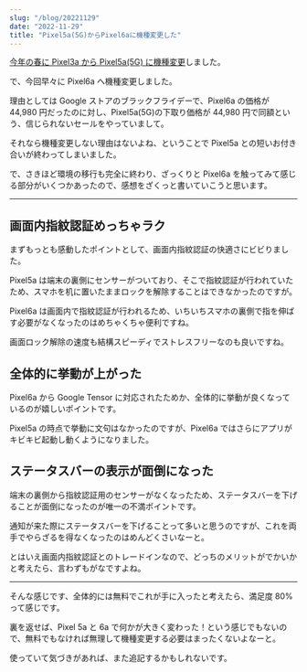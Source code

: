 ```yaml
---
slug: "/blog/20221129"
date: "2022-11-29"
title: "Pixel5a(5G)からPixel6aに機種変更した"
---
```


[今年の春に Pixel3a から Pixel5a(5G) に機種変更](https://kkweb.io/blog/20220429)しました。

で、今回早々に Pixel6a へ機種変更しました。

理由としては Google ストアのブラックフライデーで、Pixel6a の価格が 44,980 円だったのに対し、Pixel5a(5G)の下取り価格が 44,980 円で同額という、信じられないセールをやっていまして。

それなら機種変更しない理由はないよね、ということで Pixel5a との短いお付き合いが終わってしまいました。

で、さきほど環境の移行も完全に終わり、ざっくりと Pixel6a を触ってみて感じる部分がいくつかあったので、感想をざくっと書いていこうと思います。

---

## 画面内指紋認証めっちゃラク

まずもっとも感動したポイントとして、画面内指紋認証の快適さにビビりました。

Pixel5a は端末の裏側にセンサーがついており、そこで指紋認証が行われていたため、スマホを机に置いたままロックを解除することはできなかったのですが。

Pixel6a は画面内で指紋認証が行われるため、いちいちスマホの裏側で指を伸ばす必要がなくなったのはめちゃくちゃ便利ですね。

画面ロック解除の速度も結構スピーディでストレスフリーなのも良いですね。

## 全体的に挙動が上がった

Pixel6a から Google Tensor に対応されたためか、全体的に挙動が良くなっているのが嬉しいポイントです。

Pixel5a の時点で挙動に文句はなかったのですが、Pixel6a ではさらにアプリがキビキビ起動し動くようになりました。

## ステータスバーの表示が面倒になった

端末の裏側から指紋認証用のセンサーがなくなったため、ステータスバーを下げることが面倒になったのが唯一の不満ポイントです。

通知が来た際にステータスバーを下げることって多いと思うのですが、これを両手でやらざるを得なくなったのはめんどくさいなーと。

とはいえ画面内指紋認証とのトレードインなので、どっちのメリットがでかいかと考えたら、言わずもがなですよね。

---

そんな感じです、全体的には無料でこれが手に入ったと考えたら、満足度 80%って感じです。

裏を返せば、Pixel 5a と 6a で何かが大きく変わった！という感じでもないので、無料でもなければ無理して機種変更する必要はまったくないよなーと。

使っていて気づきがあれば、また追記するかもしれないです。
